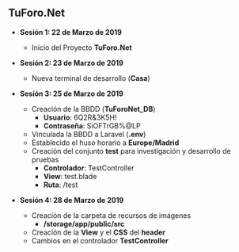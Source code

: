 ## TuForo.Net

*  **Sesión 1: 22 de Marzo de 2019**  
    * Inicio del Proyecto **TuForo.Net**    

*  **Sesión 2: 23 de Marzo de 2019**  
    * Nueva terminal de desarrollo (**Casa**)    

*  **Sesión 3: 25 de Marzo de 2019**  
    * Creación de la BBDD (**TuForoNet_DB**)  
      * **Usuario**: 6Q2R&3K5H!  
      * **Contraseña**: SiOFTrGB%@LP  
    * Vinculada la BBDD a Laravel (**.env**)  
    * Establecido el huso horario a **Europe/Madrid**  
    * Creación del conjunto **test** para investigación y desarrollo de pruebas  
      * **Controlador**: TestController  
      * **View**: test.blade  
      * **Ruta**: /test  
*  **Sesión 4: 28 de Marzo de 2019**  
    * Creación de la carpeta de recursos de imágenes  
      * **/storage/app/public/src**  
    * Creación de la **View** y el **CSS** del **header**  
    * Cambios en el controlador **TestController**  